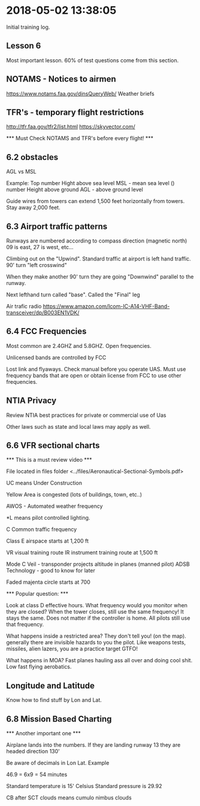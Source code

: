 # 2018-05-02 13:38:05

Initial training log.

## Lesson 6

Most important lesson. 60% of test questions come from this section.

## NOTAMS - Notices to airmen

<https://www.notams.faa.gov/dinsQueryWeb/>
Weather briefs

## TFR's - temporary flight restrictions

<http://tfr.faa.gov/tfr2/list.html>
<https://skyvector.com/>

*** Must Check NOTAMS and TFR's before every flight! ***

## 6.2 obstacles

AGL vs MSL

Example:
Top number Hight above sea level MSL - mean sea level
() number Height above ground AGL - above ground level

Guide wires from towers can extend 1,500 feet horizontally from towers. Stay away 2,000 feet.

## 6.3 Airport traffic patterns

Runways are numbered according to compass direction (magnetic north) 09 is east, 27 is west, etc...

Climbing out on the "Upwind". Standard traffic at airport is left hand traffic. 90' turn "left crosswind"

When they make another 90' turn they are going "Downwind" parallel to the runway.

Next lefthand turn called "base". Called the "Final" leg

Air trafic radio
<https://www.amazon.com/Icom-IC-A14-VHF-Band-transceiver/dp/B003EN1VDK/>

## 6.4 FCC Frequencies

Most common are 2.4GHZ and 5.8GHZ. Open frequencies.

Unlicensed bands are controlled by FCC

Lost link and flyaways. Check manual before you operate UAS. Must use frequency bands that are open or obtain license from FCC to use other frequencies.

## NTIA Privacy

Review NTIA best practices for private or commercial use of Uas

Other laws such as state and local laws may apply as well.

## 6.6 VFR sectional charts 

*** This is a must review video ***

File located in files folder <../files/Aeronautical-Sectional-Symbols.pdf>

UC means Under Construction

Yellow Area is congested (lots of buildings, town, etc..)

AWOS - Automated weather frequency

*L means pilot controlled lighting.

C Common traffic frequency

Class E airspace starts at 1,200 ft

VR visual training route
IR instrument training route at 1,500 ft

Mode C Veil - transponder projects altitude in planes (manned pilot)
ADSB Technology - good to know for later 

Faded majenta circle starts at 700

*** Popular question: ***

Look at class D effective hours. What frequency would you monitor when they are closed? When the tower closes, still use the same frequency! It stays the same. Does not matter if the controller is home. All pilots still use that frequency.

What happens inside a restricted area? They don't tell you! (on the map). generally there are invisible hazards to you the pilot. Like weapons tests, missiles, alien lazers, you are a practice target GTFO!

What happens in MOA? Fast planes hauling ass all over and doing cool shit. Low fast flying aerobatics.

## Longitude and Latitude

Know how to find stuff by Lon and Lat.

## 6.8 Mission Based Charting

*** Another important one ***

Airplane lands into the numbers. If they are landing runway 13 they are headed direction 130'

Be aware of decimals in Lon Lat. Example

46.9 = 6x9 = 54 minutes

Standard temperature is 15' Celsius
Standard pressure is 29.92 

CB after SCT clouds means cumulo nimbus clouds